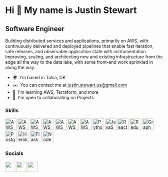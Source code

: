 Hi 👋 My name is Justin Stewart
===============================

Software Engineer
-----------------
Building distributed services and applications, primarily on AWS, with continuously delivered and deployed pipelines that enable fast iteration, safe releases, and observable application state with instrumentation. Improving, scaling, and architecting new and existing infrastructure from the edge all the way to the data lake, with some front-end work sprinkled in along the way.

*   🌍  I'm based in Tulsa, OK
*   ✉️  You can contact me at [justin.stewart.us@gmail.com](mailto:justin.stewart.us@gmail.com)
*   🧠  I'm learning AWS, Terraform, and more
*   🤝  I'm open to collaborating on Projects

### Skills 
<p align="left">
<a href="https://nodejs.org/en/" target="_blank" rel="noreferrer"><img src="https://github.com/weibeld/aws-icons-svg/blob/f502d5514b22ff5d2e7cc2b0a1faeaef77b60044/q1-2022/Architecture-Service-Icons_01312022/Arch_Compute/48/Arch_AWS-Lambda_48.svg" width="36" height="36" alt="AWS Lambda" /></a>
<a href="https://nodejs.org/en/" target="_blank" rel="noreferrer"><img src="https://github.com/weibeld/aws-icons-svg/blob/f502d5514b22ff5d2e7cc2b0a1faeaef77b60044/q1-2022/Architecture-Service-Icons_01312022/Arch_Compute/48/Arch_Amazon-Elastic-Container-Service_48.svg" width="36" height="36" alt="AWS ECS" /></a>
<a href="https://nodejs.org/en/" target="_blank" rel="noreferrer"><img src="https://github.com/weibeld/aws-icons-svg/blob/f502d5514b22ff5d2e7cc2b0a1faeaef77b60044/q1-2022/Architecture-Service-Icons_01312022/Arch_Compute/48/Arch_Amazon-EC2_48.svg" width="36" height="36" alt="AWS EC2" /></a>
<a href="https://nodejs.org/en/" target="_blank" rel="noreferrer"><img src="https://github.com/weibeld/aws-icons-svg/blob/f502d5514b22ff5d2e7cc2b0a1faeaef77b60044/q1-2022/Architecture-Service-Icons_01312022/Arch_Database/48/Arch_Amazon-DynamoDB_48.svg" width="36" height="36" alt="AWS DynamoDB" /></a>
<a href="https://nodejs.org/en/" target="_blank" rel="noreferrer"><img src="https://github.com/weibeld/aws-icons-svg/blob/f502d5514b22ff5d2e7cc2b0a1faeaef77b60044/q1-2022/Architecture-Service-Icons_01312022/Arch_Developer-Tools/48/Arch_AWS-CodeBuild_48.svg" width="36" height="36" alt="AWS CodeBuild" /></a>
<a href="https://nodejs.org/en/" target="_blank" rel="noreferrer"><img src="https://github.com/weibeld/aws-icons-svg/blob/f502d5514b22ff5d2e7cc2b0a1faeaef77b60044/q1-2022/Architecture-Service-Icons_01312022/Arch_Developer-Tools/48/Arch_AWS-CodeDeploy_48.svg" width="36" height="36" alt="AWS CodeDeploy" /></a>
<a href="https://nodejs.org/en/" target="_blank" rel="noreferrer"><img src="https://github.com/weibeld/aws-icons-svg/blob/f502d5514b22ff5d2e7cc2b0a1faeaef77b60044/q1-2022/Architecture-Service-Icons_01312022/Arch_Developer-Tools/48/Arch_AWS-CodePipeline_48.svg" width="36" height="36" alt="AWS CodePipeline" /></a>
<a href="https://www.python.org/" target="_blank" rel="noreferrer"><img src="https://raw.githubusercontent.com/danielcranney/readme-generator/main/public/icons/skills/python-colored.svg" width="36" height="36" alt="Python" /></a>
<a href="https://developer.mozilla.org/en-US/docs/Web/JavaScript" target="_blank" rel="noreferrer"><img src="https://raw.githubusercontent.com/danielcranney/readme-generator/main/public/icons/skills/javascript-colored.svg" width="36" height="36" alt="JavaScript" /></a>
<a href="https://reactjs.org/" target="_blank" rel="noreferrer"><img src="https://raw.githubusercontent.com/danielcranney/readme-generator/main/public/icons/skills/react-colored.svg" width="36" height="36" alt="React" /></a>
<a href="https://redux.js.org/" target="_blank" rel="noreferrer"><img src="https://raw.githubusercontent.com/danielcranney/readme-generator/main/public/icons/skills/redux-colored.svg" width="36" height="36" alt="Redux" /></a>
<a href="https://graphql.org/" target="_blank" rel="noreferrer"><img src="https://raw.githubusercontent.com/danielcranney/readme-generator/main/public/icons/skills/graphql-colored.svg" width="36" height="36" alt="GraphQL" /></a>
<a href="https://www.postgresql.org/" target="_blank" rel="noreferrer"><img src="https://raw.githubusercontent.com/danielcranney/readme-generator/main/public/icons/skills/postgresql-colored.svg" width="36" height="36" alt="PostgreSQL" /></a>
<a href="https://www.heroku.com/" target="_blank" rel="noreferrer"><img src="https://raw.githubusercontent.com/danielcranney/readme-generator/main/public/icons/skills/heroku-colored.svg" width="36" height="36" alt="Heroku" /></a>
<a href="https://flask.palletsprojects.com/en/2.0.x/" target="_blank" rel="noreferrer"><img src="https://raw.githubusercontent.com/danielcranney/readme-generator/main/public/icons/skills/flask-colored.svg" width="36" height="36" alt="Flask" /></a>
<a href="https://nodejs.org/en/" target="_blank" rel="noreferrer"><img src="https://raw.githubusercontent.com/danielcranney/readme-generator/main/public/icons/skills/nodejs-colored.svg" width="36" height="36" alt="NodeJS" /></a>
</p>
                    
### Socials  
<p align="left">
<a href="https://www.github.com/justinstewart" target="_blank" rel="noreferrer"><img src="https://raw.githubusercontent.com/danielcranney/readme-generator/main/public/icons/socials/github.svg" width="32" height="32" /></a>
<a href="https://www.linkedin.com/in/justinstewart1/" target="_blank" rel="noreferrer"><img src="https://raw.githubusercontent.com/danielcranney/readme-generator/main/public/icons/socials/linkedin.svg" width="32" height="32" /></a>
<a href="https://www.twitter.com/jstewok" target="_blank" rel="noreferrer"><img src="https://raw.githubusercontent.com/danielcranney/readme-generator/main/public/icons/socials/twitter.svg" width="32" height="32" /></a></p>
